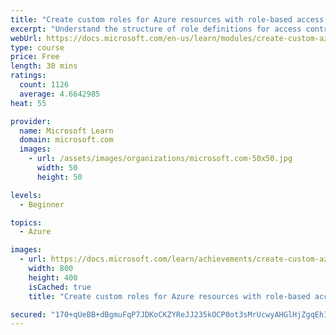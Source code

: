 ```yaml
---
title: "Create custom roles for Azure resources with role-based access control (RBAC)"
excerpt: "Understand the structure of role definitions for access control. Identify the role properties to use that define your custom role permissions. Create a custom Azure role and assign to a user."
webUrl: https://docs.microsoft.com/en-us/learn/modules/create-custom-azure-roles-with-rbac/
type: course
price: Free
length: 30 mins
ratings:
  count: 1126
  average: 4.6642985
heat: 55

provider:
  name: Microsoft Learn
  domain: microsoft.com
  images:
    - url: /assets/images/organizations/microsoft.com-50x50.jpg
      width: 50
      height: 50

levels:
  - Beginner

topics:
  - Azure

images:
  - url: https://docs.microsoft.com/learn/achievements/create-custom-azure-roles-with-rbac-social.png
    width: 800
    height: 400
    isCached: true
    title: "Create custom roles for Azure resources with role-based access control (RBAC)"

secured: "170+qUeBB+dBgmuFqP7JDKoCKZYReJJ235kOCP0ot3sMrUcwyAHGlHjZgqEhI3NBylXrADyISwjANIDq9uH+lfZ9JowQhqzrX18+Ze7pnZFqkAzr42ilpySHLijZefUTyZF6/G3QJIHW/jqjInVZ6FBkXm5wIcrW1R6jyJPdFvFR8aDooHPFr7061wh+EuHbVRPbvOogxjsyCmAWrrYxCHGH2a6ELvQz+ppEOWT6AyHdO5W8pQiU3NHzWOtHn8ejQZIh14w1NGqjniksL47zN32XGB0hyyO8ofNJVfTakVsRiD4Z0Oxg4XqyzA9vJPcLvhdChd3lTWujIkCVmec+EIYXE3IFykan7O7Yih0xncmBxdYhbCHqo5ciXvb7MUKsTYFnG2OILREikMlifIrkzUplqZ7wU+TSTmsew4CPfSE=;Lj2CLfKFOFwvYxwaXkjOig=="
---
```


